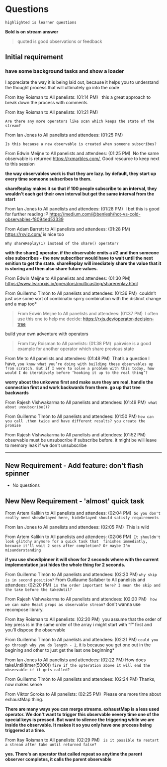 # Questions
`highlighted is learner questions`

**Bold is on stream answer**

> quoted is good observations or feedback

## Initial requirement
### have some background tasks and show a loader

I appreciate the way it is being laid out, because it helps you to understand the thought process that will ultimately go into the code

From Itay Roisman to All panelists: (01:14 PM)  
this a great approach to break down the process with comments

From Itay Roisman to All panelists: (01:21 PM) 

`Are there any more operators like scan which keeps the state of the stream?`

From Ian Jones to All panelists and attendees: (01:25 PM) 

`Is this because a new observable is created when someone subscribes?`

From Edwin Meijne to All panelists and attendees: (01:25 PM)  No the same observable is returned 
https://rxmarbles.com/  Good resource to keep next to this session

**the way observables work is that they are lazy. by default, they start up every time someone subscribes to them.**

**shareReplay makes it so that if 100 people subscribe to an interval, they wouldn't each get their own interval but get the same interval from the start**

From Ian Jones to All panelists and attendees: (01:28 PM)  I bet this is good for further reading :P https://medium.com/@benlesh/hot-vs-cold-observables-f8094ed53339

From Adam Barrett to All panelists and attendees: (01:28 PM)  https://rxviz.com/ is nice too

`Why shareReplay(1) instead of the share() operator?`

**with the share() operator. if the observable emits a #2 and then someone else subscribes - the new subscriber would have to wait until the next emition to get the state.**
**shareReplay will imediately share the value that it is storing and then also share future values.**

From Edwin Meijne to All panelists and attendees: (01:30 PM)   https://www.learnrxjs.io/operators/multicasting/sharereplay.html


From Guillermo Timón to All panelists and attendees: (01:36 PM)  couldn’t just use some sort of combinatio sprry combination with the distinct change and a map too*

> From Edwin Meijne to All panelists and attendees: (01:37 PM)  I often use this one to help me decide: https://rxjs.dev/operator-decision-tree

build your own adventure with operators

> From Itay Roisman to All panelists: (01:38 PM)  pairwise is a good example for another operator which share previous state

From Me to All panelists and attendees: (01:48 PM)  That’s a question I have, `you know what you’re doing with building these observables up from scratch. But if I were to solve a problem with this today, how would I do iteratively before ‘hooking it up to the real thing’?`

**worry about the unkowns first and make sure they are real. handle the connection first and work backwards from there. go up that tree backwards**

From Rajesh Vishwakarma to All panelists and attendees: (01:49 PM)  `what about unsubscribe()?`


From Guillermo Timón to All panelists and attendees: (01:50 PM) `how can you call .then twice and have different results? you create the promise`

From Rajesh Vishwakarma to All panelists and attendees: (01:52 PM)  observable must be unsubscribe if subscribe before. it might be will leave to memory leak if we don't unsubscribe

---
## New Requirement - Add feature: don't flash spinner 

- No questions

## New New Requirement - 'almost' quick task

From Artem Kalikin to All panelists and attendees: (02:04 PM)  `So you don't really need showDelayed here, hideDelayed should satisfy requirements`

From Ian Jones to All panelists and attendees: (02:05 PM)  This is wild

From Artem Kalikin to All panelists and attendees: (02:06 PM)
 `It shouldn't look glitchy anymore for a quick task that  finishes immediatly, becuase it'll wait 2 secs after completion? Or maybe I'm misunderstanding`

**if you use showSpinner it will show for 2 seconds where with the current implementation just hides the whole thing for 2 seconds.**

From Guillermo Timón to All panelists and attendees: (02:20 PM) `why skip is in second position?`
From Guillaume Sallaber to All panelists and attendees: (02:20 PM)
 `is the order important here? I mean the skip and the take before the takeUntil?`

From Rajesh Vishwakarma to All panelists and attendees: (02:20 PM) ` how we can make React props as observable stream?` don't wanna use recompose library.

From Itay Roisman to All panelists: (02:20 PM)  you assume that the order of key press is in the same order of the array i might start with “f” first and you’ll dispose the observable

From Guillermo Timón to All panelists and attendees: (02:21 PM) `could you go through why you do length - 2`, it is because you get one out in the begining and other to just get the last one beginning*

From Ian Jones to All panelists and attendees: (02:22 PM) How does takeUntil(timer(5000)) `fire if the opteration above it will end the observable if it gets called?`

From Guillermo Timón to All panelists and attendees: (02:24 PM) Thanks, now makes sense

From Viktor Soroka to All panelists: (02:25 PM)  Please one more time about exhaustMap thing.

**There are many ways you can merge streams. exhaustMap is a less used operator. We don't want to trigger this observable eevery time one of the special keys is pressed. But want to silence the triggering while we are inside the observable. It makes it so you only have one process being triggered at a time.**

From Itay Roisman to All panelists: (02:29 PM) ` is it possible to restart a stream after take until returned false?`

**yes. There's an operator that called repeat so anytime the parent observer completes, it calls the parent observable**
